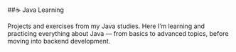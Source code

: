##☕ Java Learning

Projects and exercises from my Java studies.
Here I’m learning and practicing everything about Java — from basics to advanced topics, before moving into backend development.

